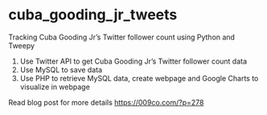 # cuba_gooding_jr_tweets
Tracking Cuba Gooding Jr’s Twitter follower count using Python and Tweepy

1. Use Twitter API to get Cuba Gooding Jr’s Twitter follower count data
2. Use MySQL to save data
3. Use PHP to retrieve MySQL data, create webpage and Google Charts to visualize in webpage

Read blog post for more details https://009co.com/?p=278

